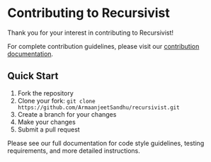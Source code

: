 # Contributing to Recursivist

Thank you for your interest in contributing to Recursivist!

For complete contribution guidelines, please visit our [contribution documentation](https://armaanjeetsandhu.github.io/recursivist/contributing/).

## Quick Start

1. Fork the repository
2. Clone your fork: `git clone https://github.com/ArmaanjeetSandhu/recursivist.git`
3. Create a branch for your changes
4. Make your changes
5. Submit a pull request

Please see our full documentation for code style guidelines, testing requirements, and more detailed instructions.

